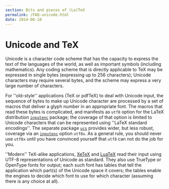 ```yaml
---
section: Bits and pieces of (La)TeX
permalink: /FAQ-unicode.html
date: 2014-06-10
---
```


# Unicode and TeX

Unicode is a character code scheme that has the capacity to express
the text of the languages of the world, as well as important symbols
(including mathematics).  Any coding scheme that is directly
applicable to TeX may be expressed in single bytes (expressing up
to 256 characters); Unicode characters may require several bytes, and
the scheme may express a very large number of characters.

For ''old-style'' applications (TeX or pdfTeX) to deal with
Unicode input, the sequence of bytes to make up Unicode character are
processed by a set of macros that deliver a glyph number in an
appropriate font.  The macros that read these bytes is complicated,
and manifests as `utf8` option for the LaTeX distribution
[`inputenc`](https://ctan.org/pkg/inputenc) package; the coverage of that option is limited to
Unicode characters that can be represented using ''LaTeX standard
encodings''.  The separate package [`ucs`](https://ctan.org/pkg/ucs) provides wider, but
less robust, coverage via an [`inputenc`](https://ctan.org/pkg/inputenc) option
`utf8x`.  As a general rule, you should never use
`utf8x` until you have convinced yourself that
`utf8` can not do the job for you.

''Modern'' TeX-alike applications, [XeTeX](FAQ-xetex.md) and
[LuaTeX](FAQ-luatex.md) read their input using UTF-8
representations of Unicode as standard.  They also use TrueType or
OpenType fonts for output; each such font has tables that tell the
application which part(s) of the Unicode space it covers; the tables
enable the engines to decide which font to use for which character
(assuming there is any choice at all).

